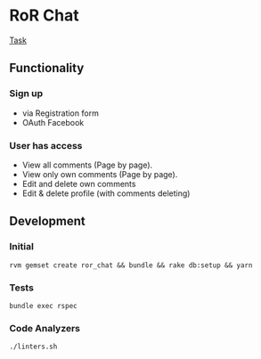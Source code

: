 # RoR Chat

[Task](https://gist.github.com/fee1good/a58e125ee6b89e466825efbb07737a77)

## Functionality

### Sign up
- via Registration form
- OAuth Facebook
### User has access
- View all comments (Page by page).
- View only own comments (Page by page).
- Edit and delete own comments
- Edit & delete profile (with comments deleting)

## Development
### Initial
`rvm gemset create ror_chat && bundle && rake db:setup && yarn`
### Tests
`bundle exec rspec`
### Code Analyzers
`./linters.sh`
